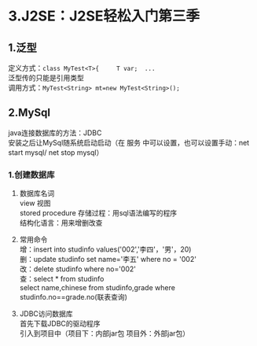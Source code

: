 # 3.J2SE：J2SE轻松入门第三季  

## 1.泛型  
定义方式：``class MyTest<T>{     T var;  ...``  
泛型传的只能是引用类型  
调用方式：``MyTest<String> mt=new MyTest<String>();``  

## 2.MySql  
java连接数据库的方法：JDBC  
安装之后让MySql随系统启动启动（在 服务 中可以设置，也可以设置手动：net start mysql/ net stop mysql）  
### 1.创建数据库  
1. 数据库名词  
view 视图  
stored procedure 存储过程：用sql语法编写的程序  
结构化语言：用来增删改查  

2. 常用命令  
增：insert into studinfo values('002','李四'，'男'，20)  
删：update studinfo set name='李五' where no = '002'    
改：delete studinfo where no='002'  
查：select * from studinfo  
select name,chinese from studinfo,grade where studinfo.no==grade.no(联表查询)  

3. JDBC访问数据库  
首先下载JDBC的驱动程序  
引入到项目中（项目下：内部jar包  项目外：外部jar包）  

